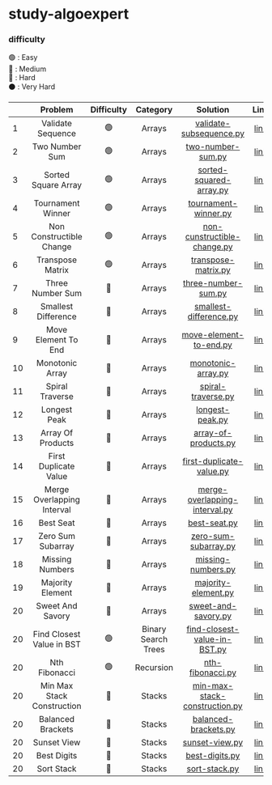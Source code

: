 # study-algoexpert

### difficulty
🟢 : Easy
<br/>
🔵 : Medium
<br/>
🔴 : Hard
<br/>
⚫️ : Very Hard
<br/>


|    |          Problem           | Difficulty |      Category       |                                                            Solution                                                             |                                  Link                                  | 
|----|:--------------------------:| :--------: |:-------------------:|:-------------------------------------------------------------------------------------------------------------------------------:|:----------------------------------------------------------------------:| 
| 1  |     Validate Sequence      |     🟢     |       Arrays        |         [validate-subsequence.py](https://github.com/cherry-ni/study-algoexpert/blob/main/Easy/validate-subsequence.py)         |    [link](https://www.algoexpert.io/questions/validate-subsequence)    |
| 2  |       Two Number Sum       |     🟢     |       Arrays        |            [two-number-sum.py](https://github.com/cherry-ni/study-algoexpert/blob/main/Easy/validate-subsequence.py)            |       [link](https://www.algoexpert.io/questions/two-number-sum)       |
| 3  |    Sorted Square Array     |     🟢     |       Arrays        |         [sorted-squared-array.py](https://github.com/cherry-ni/study-algoexpert/blob/main/Easy/validate-subsequence.py)         |    [link](https://www.algoexpert.io/questions/sorted-squared-array)    |
| 4  |     Tournament Winner      |     🟢     |       Arrays        |            [tournament-winner.py](https://github.com/cherry-ni/study-algoexpert/blob/main/Easy/tournament-winner.py)            |      [link](https://www.algoexpert.io/questions/tournament-winner)     |
| 5  |  Non Constructible Change  |     🟢     |       Arrays        |     [non-cunstructible-change.py](https://github.com/cherry-ni/study-algoexpert/blob/main/Easy/non-constructible-change.py)     |  [link](https://www.algoexpert.io/questions/non-constructible-change)  |
| 6  |      Transpose Matrix      |     🟢     |       Arrays        |             [transpose-matrix.py](https://github.com/cherry-ni/study-algoexpert/blob/main/Easy/transpose-matrix.py)             |      [link](https://www.algoexpert.io/questions/transpose-matrix)      |
| 7  |      Three Number Sum      |     🔵     |       Arrays        |            [three-number-sum.py](https://github.com/cherry-ni/study-algoexpert/blob/main/Medium/three-number-sum.py)            |      [link](https://www.algoexpert.io/questions/three-number-sum)      |
| 8  |    Smallest Difference     |     🔵     |       Arrays        |         [smallest-difference.py](https://github.com/cherry-ni/study-algoexpert/blob/main/Medium/smallest-difference.py)         |     [link](https://www.algoexpert.io/questions/smallest-difference)    |
| 9  |    Move Element To End     |     🔵     |       Arrays        |         [move-element-to-end.py](https://github.com/cherry-ni/study-algoexpert/blob/main/Medium/move-element-to-end.py)         |     [link](https://www.algoexpert.io/questions/move-element-to-end)    |
| 10 |      Monotonic Array       |     🔵     |       Arrays        |             [monotonic-array.py](https://github.com/cherry-ni/study-algoexpert/blob/main/Medium/monotonic-array.py)             |       [link](https://www.algoexpert.io/questions/monotonic-array)      |
| 11 |      Spiral Traverse       |     🔵     |       Arrays        |             [spiral-traverse.py](https://github.com/cherry-ni/study-algoexpert/blob/main/Medium/spiral-traverse.py)             |       [link](https://www.algoexpert.io/questions/spiral-traverse)      |
| 12 |        Longest Peak        |     🔵     |       Arrays        |                [longest-peak.py](https://github.com/cherry-ni/study-algoexpert/blob/main/Medium/longest-peak.py)                |        [link](https://www.algoexpert.io/questions/longest-peak)        |
| 13 |     Array Of Products      |     🔵     |       Arrays        |           [array-of-products.py](https://github.com/cherry-ni/study-algoexpert/blob/main/Medium/array-of-products.py)           |      [link](https://www.algoexpert.io/questions/array-of-products)     |
| 14 |   First Duplicate Value    |     🔵     |       Arrays        |       [first-duplicate-value.py](https://github.com/cherry-ni/study-algoexpert/blob/main/Medium/first-duplicate-value.py)       |    [link](https://www.algoexpert.io/questions/first-duplicate-value)   |
| 15 | Merge Overlapping Interval |     🔵     |       Arrays        |  [merge-overlapping-interval.py](https://github.com/cherry-ni/study-algoexpert/blob/main/Medium/merge-overlapping-interval.py)  | [link](https://www.algoexpert.io/questions/merge-overlapping-intervals) |
| 16 |         Best Seat          |     🔵     |       Arrays        |                   [best-seat.py](https://github.com/cherry-ni/study-algoexpert/blob/main/Medium/best-seat.py)                   |          [link](https://www.algoexpert.io/questions/best-seat)         |
| 17 |     Zero Sum Subarray      |     🔵     |       Arrays        |           [zero-sum-subarray.py](https://github.com/cherry-ni/study-algoexpert/blob/main/Medium/zero-sum-subarray.py)           |      [link](https://www.algoexpert.io/questions/zero-sum-subarray)     |
| 18 |      Missing Numbers       |     🔵     |       Arrays        |             [missing-numbers.py](https://github.com/cherry-ni/study-algoexpert/blob/main/Medium/missing-numbers.py)             |       [link](https://www.algoexpert.io/questions/missingNumbers)       |
| 19 |      Majority Element      |     🔵     |       Arrays        |            [majority-element.py](https://github.com/cherry-ni/study-algoexpert/blob/main/Medium/majority-element.py)            |      [link](https://www.algoexpert.io/questions/majority-element)      |
| 20 |      Sweet And Savory      |     🔵     |       Arrays        |            [sweet-and-savory.py](https://github.com/cherry-ni/study-algoexpert/blob/main/Medium/sweet-and-savory.py)            |      [link](https://www.algoexpert.io/questions/sweet-and-savory)      |
| 20 | Find Closest Value in BST  |     🟢     | Binary Search Trees |    [find-closest-value-in-BST.py](https://github.com/cherry-ni/study-algoexpert/blob/main/Easy/find-closest-value-in-BST.py)    | [link](https://www.algoexpert.io/questions/find-closest-value-in-bst)  |
| 20 |       Nth Fibonacci        |     🟢     |      Recursion      |                [nth-fibonacci.py](https://github.com/cherry-ni/study-algoexpert/blob/main/Easy/nth-fibonacci.py)                | [link](https://www.algoexpert.io/questions/nth-fibonacci)  |
| 20 | Min Max Stack Construction |     🔵     |       Stacks        |  [min-max-stack-construction.py](https://github.com/cherry-ni/study-algoexpert/blob/main/Medium/min-max-stack-construction.py)  | [link](https://www.algoexpert.io/questions/min-max-stack-construction)  |
| 20 |     Balanced Brackets      |     🔵     |       Stacks        |           [balanced-brackets.py](https://github.com/cherry-ni/study-algoexpert/blob/main/Medium/balanced-brackets.py)           | [link](https://www.algoexpert.io/questions/balanced-brackets)  |
| 20 |        Sunset View         |     🔵     |       Stacks        |                 [sunset-view.py](https://github.com/cherry-ni/study-algoexpert/blob/main/Medium/sunset-view.py)                 | [link](https://www.algoexpert.io/questions/sunset-views)  |
| 20 |        Best Digits         |     🔵     |       Stacks        |         [best-digits.py](https://github.com/cherry-ni/study-algoexpert/blob/main/Medium/best-digits.py)                         | [link](https://www.algoexpert.io/questions/best-digits)  |
| 20 |         Sort Stack         |     🔵     |       Stacks        |                                                        [sort-stack.py]()                                                        | [link](https://www.algoexpert.io/questions/sort-stack)  |